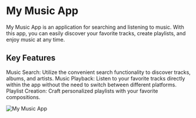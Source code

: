 # My Music App

My Music App is an application for searching and listening to music. With this app, you can easily discover your favorite tracks, create playlists, and enjoy music at any time.

## Key Features

Music Search: Utilize the convenient search functionality to discover tracks, albums, and artists.
Music Playback: Listen to your favorite tracks directly within the app without the need to switch between different platforms.
Playlist Creation: Craft personalized playlists with your favorite compositions.


![My Music App](/main-image.png)


